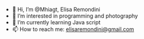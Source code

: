 - 👋 Hi, I’m @Mhiagt, Elisa Remondini
- 👀 I’m interested in programming and photography
- 🌱 I’m currently learning Java script
- 📫 How to reach me: elisaremondini@gmail.com
